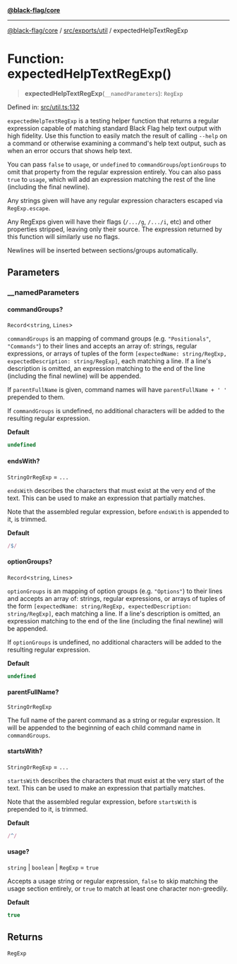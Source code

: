 [**@black-flag/core**](../../../../README.md)

***

[@black-flag/core](../../../../README.md) / [src/exports/util](../README.md) / expectedHelpTextRegExp

# Function: expectedHelpTextRegExp()

> **expectedHelpTextRegExp**(`__namedParameters`): `RegExp`

Defined in: [src/util.ts:132](https://github.com/Xunnamius/black-flag/blob/6975ac4841c42ac3213d392b5cb06d13a72628a4/src/util.ts#L132)

`expectedHelpTextRegExp` is a testing helper function that returns a regular
expression capable of matching standard Black Flag help text output with high
fidelity. Use this function to easily match the result of calling `--help` on
a command or otherwise examining a command's help text output, such as when
an error occurs that shows help text.

You can pass `false` to `usage`, or `undefined` to
`commandGroups`/`optionGroups` to omit that property from the regular
expression entirely. You can also pass `true` to `usage`, which will add an
expression matching the rest of the line (including the final newline).

Any strings given will have any regular expression characters escaped via
`RegExp.escape`.

Any RegExps given will have their flags (`/.../g`, `/.../i`, etc) and other
properties stripped, leaving only their source. The expression returned by
this function will similarly use no flags.

Newlines will be inserted between sections/groups automatically.

## Parameters

### \_\_namedParameters

#### commandGroups?

`Record`\<`string`, `Lines`\>

`commandGroups` is an mapping of command groups (e.g. `"Positionals"`,
`"Commands"`) to their lines and accepts an array of: strings, regular
expressions, or arrays of tuples of the form `[expectedName: string/RegExp,
expectedDescription: string/RegExp]`, each matching a line. If a line's
description is omitted, an expression matching to the end of the line
(including the final newline) will be appended.

If `parentFullName` is given, command names will have `parentFullName + '
'` prepended to them.

If `commandGroups` is undefined, no additional characters will be added to
the resulting regular expression.

**Default**

```ts
undefined
```

#### endsWith?

`StringOrRegExp` = `...`

`endsWith` describes the characters that must exist at the very end of the
text. This can be used to make an expression that partially matches.

Note that the assembled regular expression, before `endsWith` is appended
to it, is trimmed.

**Default**

```ts
/$/
```

#### optionGroups?

`Record`\<`string`, `Lines`\>

`optionGroups` is an mapping of option groups (e.g. `"Options"`) to their
lines and accepts an array of: strings, regular expressions, or arrays of
tuples of the form `[expectedName: string/RegExp, expectedDescription:
string/RegExp]`, each matching a line. If a line's description is omitted,
an expression matching to the end of the line (including the final newline)
will be appended.

If `optionGroups` is undefined, no additional characters will be added to
the resulting regular expression.

**Default**

```ts
undefined
```

#### parentFullName?

`StringOrRegExp`

The full name of the parent command as a string or regular expression. It
will be appended to the beginning of each child command name in
`commandGroups`.

#### startsWith?

`StringOrRegExp` = `...`

`startsWith` describes the characters that must exist at the very start of
the text. This can be used to make an expression that partially matches.

Note that the assembled regular expression, before `startsWith` is
prepended to it, is trimmed.

**Default**

```ts
/^/
```

#### usage?

`string` \| `boolean` \| `RegExp` = `true`

Accepts a usage string or regular expression, `false` to skip matching the
usage section entirely, or `true` to match at least one character
non-greedily.

**Default**

```ts
true
```

## Returns

`RegExp`
